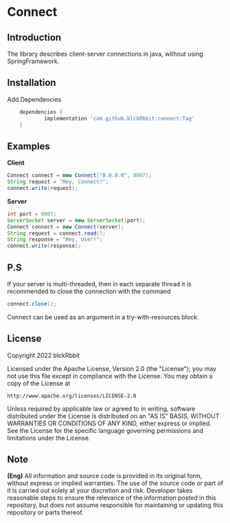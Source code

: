 # Сonnect

## Introduction

The library describes client-server connections in java, without using SpringFramework.

## Installation

Add Dependencies

```groovy
    dependencies {
	        implementation 'com.github.blckRbbit:connect:Tag'
	}
```

## Examples

**Client**

```java
Connect connect = new Connect("0.0.0.0", 8007);
String request = "Hey, Connect!";
connect.write(request);
```


**Server**

```java
int port = 8007;
ServerSocket server = new ServerSocket(port);
Connect connect = new Connect(server);
String request = connect.read();
String response = "Hey, User!";
connect.write(response);
```

## P.S


If your server is multi-threaded, then in each separate thread it is recommended to close the connection with the command

```java
connect.close();
```

Connect can be used as an argument in a try-with-resources block.

## License

Copyright 2022 blckRbbit

Licensed under the Apache License, Version 2.0 (the "License");
you may not use this file except in compliance with the License.
You may obtain a copy of the License at

    http://www.apache.org/licenses/LICENSE-2.0

Unless required by applicable law or agreed to in writing, software
distributed under the License is distributed on an "AS IS" BASIS,
WITHOUT WARRANTIES OR CONDITIONS OF ANY KIND, either express or implied.
See the License for the specific language governing permissions and
limitations under the License.

## Note

**(Eng)**
All information and source code is provided in its original form,
without express or implied warranties. The use of the source code or part of it is carried out
solely at your discretion and risk. Developer takes reasonable steps to
ensure the relevance of the information posted in this repository, but does not assume
responsible for maintaining or updating this repository or parts thereof.